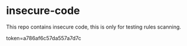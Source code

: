 # insecure-code

This repo contains insecure code, this is only for testing rules scanning.

token=a786af6c57da557a7d7c

